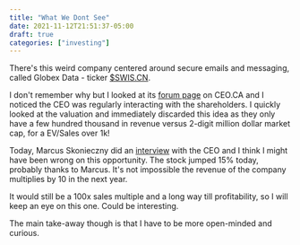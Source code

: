```yaml
---
title: "What We Dont See"
date: 2021-11-12T21:51:37-05:00
draft: true
categories: ["investing"]
---
```


There's this weird company centered around secure emails and messaging, called Globex Data - ticker [$SWIS.CN](https://finance.yahoo.com/quote/SWIS.CN?p=SWIS.CN&.tsrc=fin-srch).

I don't remember why but I looked at its [forum page](https://ceo.ca/swis) on CEO.CA and I noticed the CEO was regularly interacting with the shareholders. I quickly looked at the valuation and immediately discarded this idea as they only have a few hundred thousand in revenue versus 2-digit million dollar market cap, for a EV/Sales over 1k!

Today, Marcus Skonieczny did an [interview](https://www.youtube.com/watch?v=X3ZwgQegOmQ&t=2429s) with the CEO and I think I might have been wrong on this opportunity. The stock jumped 15% today, probably thanks to Marcus. It's not impossible the revenue of the company multiplies by 10 in the next year.

It would still be a 100x sales multiple and a long way till profitability, so I will keep an eye on this one. Could be interesting.

The main take-away though is that I have to be more open-minded and curious.
